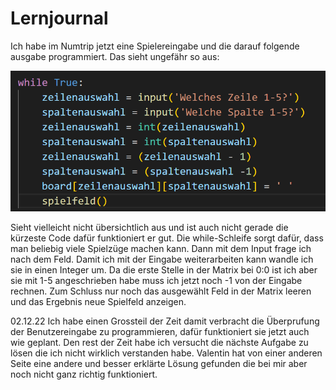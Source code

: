 # Lernjournal

Ich habe im Numtrip jetzt eine Spielereingabe und die darauf folgende ausgabe programmiert. Das sieht ungefähr so aus:


![](images/Numtrip%20spielereingabe.PNG)

Sieht vielleicht nicht übersichtlich aus und ist auch nicht gerade die kürzeste Code dafür funktioniert er gut. Die while-Schleife sorgt dafür, dass man beliebig viele Spielzüge machen kann. Dann mit dem Input frage ich nach dem Feld. Damit ich mit der Eingabe weiterarbeiten kann wandle ich sie in einen Integer um. Da die erste Stelle in der Matrix bei 0:0 ist ich aber sie mit 1-5 angeschrieben habe muss ich jetzt noch -1 von der Eingabe rechnen. Zum Schluss nur noch das ausgewählt Feld in der Matrix leeren und das Ergebnis neue Spielfeld anzeigen.

02.12.22
Ich habe einen Grossteil der Zeit damit verbracht die Überprufung der Benutzereingabe zu programmieren, dafür funktioniert sie jetzt auch wie geplant. Den rest der Zeit habe ich versucht die nächste Aufgabe zu lösen die ich nicht wirklich verstanden habe. Valentin hat von einer anderen Seite eine andere und besser erklärte Lösung gefunden die bei mir aber noch nicht ganz richtig funktioniert.
